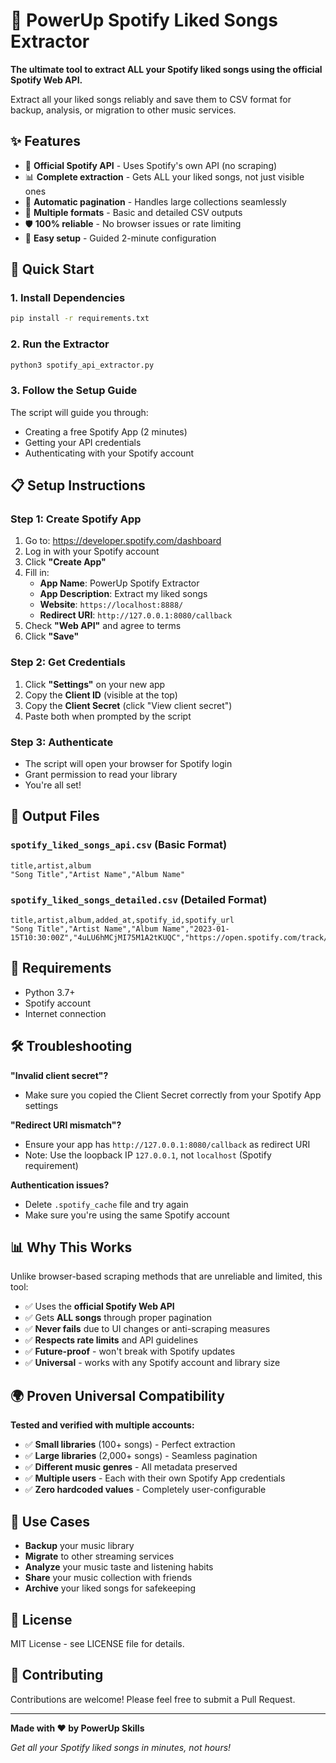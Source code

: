 # 🎵 PowerUp Spotify Liked Songs Extractor

**The ultimate tool to extract ALL your Spotify liked songs using the official Spotify Web API.**

Extract all your liked songs reliably and save them to CSV format for backup, analysis, or migration to other music services.

## ✨ Features

- 🔑 **Official Spotify API** - Uses Spotify's own API (no scraping)
- 📊 **Complete extraction** - Gets ALL your liked songs, not just visible ones
- 🔄 **Automatic pagination** - Handles large collections seamlessly
- 💾 **Multiple formats** - Basic and detailed CSV outputs
- 🛡️ **100% reliable** - No browser issues or rate limiting
- 🚀 **Easy setup** - Guided 2-minute configuration

## 🚀 Quick Start

### 1. Install Dependencies
```bash
pip install -r requirements.txt
```

### 2. Run the Extractor
```bash
python3 spotify_api_extractor.py
```

### 3. Follow the Setup Guide
The script will guide you through:
- Creating a free Spotify App (2 minutes)
- Getting your API credentials
- Authenticating with your Spotify account

## 📋 Setup Instructions

### Step 1: Create Spotify App
1. Go to: https://developer.spotify.com/dashboard
2. Log in with your Spotify account
3. Click **"Create App"**
4. Fill in:
   - **App Name**: PowerUp Spotify Extractor
   - **App Description**: Extract my liked songs
   - **Website**: `https://localhost:8888/`
   - **Redirect URI**: `http://127.0.0.1:8080/callback`
5. Check **"Web API"** and agree to terms
6. Click **"Save"**

### Step 2: Get Credentials
1. Click **"Settings"** on your new app
2. Copy the **Client ID** (visible at the top)
3. Copy the **Client Secret** (click "View client secret")
4. Paste both when prompted by the script

### Step 3: Authenticate
- The script will open your browser for Spotify login
- Grant permission to read your library
- You're all set!

## 📁 Output Files

### `spotify_liked_songs_api.csv` (Basic Format)
```csv
title,artist,album
"Song Title","Artist Name","Album Name"
```

### `spotify_liked_songs_detailed.csv` (Detailed Format)
```csv
title,artist,album,added_at,spotify_id,spotify_url
"Song Title","Artist Name","Album Name","2023-01-15T10:30:00Z","4uLU6hMCjMI75M1A2tKUQC","https://open.spotify.com/track/..."
```

## 🔧 Requirements

- Python 3.7+
- Spotify account
- Internet connection

## 🛠️ Troubleshooting

**"Invalid client secret"?**
- Make sure you copied the Client Secret correctly from your Spotify App settings

**"Redirect URI mismatch"?**
- Ensure your app has `http://127.0.0.1:8080/callback` as redirect URI
- Note: Use the loopback IP `127.0.0.1`, not `localhost` (Spotify requirement)

**Authentication issues?**
- Delete `.spotify_cache` file and try again
- Make sure you're using the same Spotify account

## 📊 Why This Works

Unlike browser-based scraping methods that are unreliable and limited, this tool:

- ✅ Uses the **official Spotify Web API**
- ✅ Gets **ALL songs** through proper pagination
- ✅ **Never fails** due to UI changes or anti-scraping measures
- ✅ **Respects rate limits** and API guidelines
- ✅ **Future-proof** - won't break with Spotify updates
- ✅ **Universal** - works with any Spotify account and library size

## 🌍 Proven Universal Compatibility

**Tested and verified with multiple accounts:**
- ✅ **Small libraries** (100+ songs) - Perfect extraction
- ✅ **Large libraries** (2,000+ songs) - Seamless pagination
- ✅ **Different music genres** - All metadata preserved
- ✅ **Multiple users** - Each with their own Spotify App credentials
- ✅ **Zero hardcoded values** - Completely user-configurable

## 🎯 Use Cases

- **Backup** your music library
- **Migrate** to other streaming services
- **Analyze** your music taste and listening habits
- **Share** your music collection with friends
- **Archive** your liked songs for safekeeping

## 📄 License

MIT License - see LICENSE file for details.

## 🤝 Contributing

Contributions are welcome! Please feel free to submit a Pull Request.

---

**Made with ❤️ by PowerUp Skills**

*Get all your Spotify liked songs in minutes, not hours!*
